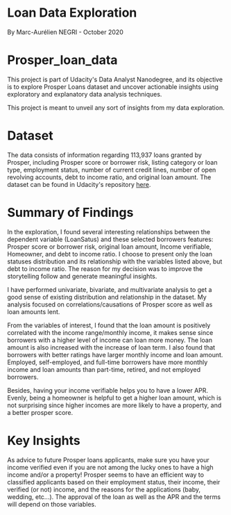 # Loan Data Exploration

 By Marc-Aurélien NEGRI - October 2020

# Prosper_loan_data
This project is part of Udacity's Data Analyst Nanodegree, and its objective is to explore Prosper Loans dataset and uncover actionable insights using exploratory and explanatory data analysis techniques.

This project is meant to unveil any sort of insights from my data exploration.

# Dataset
The data consists of information regarding 113,937 loans granted by Prosper, including Prosper score or borrower risk, listing category or loan type, employment status, number of current credit lines, number of open revolving accounts, debt to income ratio, and original loan amount. The dataset can be found in Udacity's repository [here](https://docs.google.com/spreadsheets/u/0/d/1gDyi_L4UvIrLTEC6Wri5nbaMmkGmLQBk-Yx3z0XDEtI/edit?usp=sharing).

# Summary of Findings
In the exploration, I found several interesting relationships between the dependent variable (LoanSatus) and these selected borrowers features: Prosper score or borrower risk, original loan amount, Income verifiable, Homeowner, and debt to income ratio. I choose to present only the loan statuses distribution and its relationship with the variables listed above, but debt to income ratio. The reason for my decision was to improve the storytelling follow and generate meaningful insights.

I have performed univariate, bivariate, and multivariate analysis to get a good sense of existing distribution and relationship in the dataset. My analysis focused on correlations/causations of Prosper score as well as loan amounts lent.

From the variables of interest, I found that the loan amount is positively correlated with the income range/monthly income, it makes sense since borrowers with a higher level of income can loan more money. The loan amount is also increased with the increase of loan term. I also found that borrowers with better ratings have larger monthly income and loan amount. Employed, self-employed, and full-time borrowers have more monthly income and loan amounts than part-time, retired, and not employed borrowers. 

Besides, having your income verifiable helps you to have a lower APR. Evenly, being a homeowner is helpful to get a higher loan amount, which is not surprising since higher incomes are more likely to have a property, and a better prosper score.


# Key Insights
As advice to future Prosper loans applicants, make sure you have your income verified even if you are not among the lucky ones to have a high income and/or a property! Prosper seems to have an efficient way to classified applicants based on their employment status, their income, their verified (or not) income, and the reasons for the applications (baby, wedding, etc...). The approval of the loan as well as the APR and the terms will depend on those variables.
